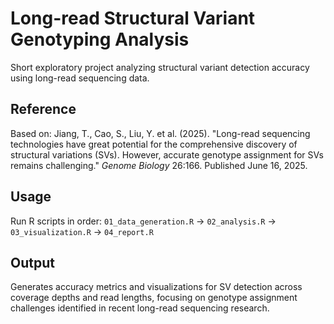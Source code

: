# Long-read Structural Variant Genotyping Analysis

Short exploratory project analyzing structural variant detection accuracy using long-read sequencing data.

## Reference
Based on: Jiang, T., Cao, S., Liu, Y. et al. (2025). "Long-read sequencing technologies have great potential for the comprehensive discovery of structural variations (SVs). However, accurate genotype assignment for SVs remains challenging." *Genome Biology* 26:166. Published June 16, 2025.

## Usage
Run R scripts in order: `01_data_generation.R` → `02_analysis.R` → `03_visualization.R` → `04_report.R`

## Output
Generates accuracy metrics and visualizations for SV detection across coverage depths and read lengths, focusing on genotype assignment challenges identified in recent long-read sequencing research.